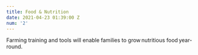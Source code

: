 ```yaml
---
title: Food & Nutrition
date: 2021-04-23 01:39:00 Z
num: '2'
---
```


Farming training and tools will enable families to grow nutritious food year-round.
